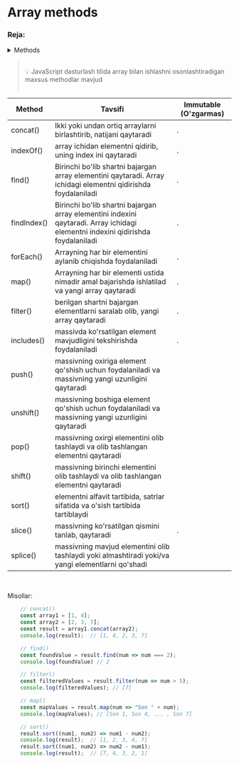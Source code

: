 # Array methods

### Reja:

<details>
    <summary>Methods<summary>

> <br> 💡 JavaScript dasturlash tilida array bilan ishlashni osonlashtiradigan maxsus methodlar mavjud <br><br>

|Method|Tavsifi|Immutable (O'zgarmas)|
|-|-|-|
|concat()|Ikki yoki undan ortiq arraylarni birlashtirib, natijani qaytaradi|.|
|indexOf()|array ichidan elementni qidirib, uning index ini qaytaradi|.|
|find()|Birinchi bo'lib shartni bajargan array elementini qaytaradi. Array ichidagi elementni qidirishda foydalaniladi|.|
|findIndex()|Birinchi bo'lib shartni bajargan array elementini indexini qaytaradi. Array ichidagi elementni indexini qidirishda foydalaniladi|.|
|forEach()|Arrayning har bir elementini aylanib chiqishda foydalaniladi|.|
|map()|Arrayning har bir elementi ustida nimadir amal bajarishda ishlatilad va yangi array qaytaradi|.|
|filter()|berilgan shartni bajargan elementlarni saralab olib, yangi array qaytaradi|.|
|includes()|massivda ko'rsatilgan element mavjudligini tekshirishda foydalaniladi|.|
|push()|massivning oxiriga element qo'shish uchun foydalaniladi va massivning yangi uzunligini qaytaradi||
|unshift()|massivning boshiga element qo'shish uchun foydalaniladi va massivning yangi uzunligini qaytaradi||
|pop()|massivning oxirgi elementini olib tashlaydi va olib tashlangan elementni qaytaradi||
|shift()|massivning birinchi elementini olib tashlaydi va olib tashlangan elementni qaytaradi||
|sort()|elementni alfavit tartibida, satrlar sifatida va o'sish tartibida tartiblaydi||
|slice()|massivning ko'rsatilgan qismini tanlab, qaytaradi|.|
|splice()|massivning mavjud elementini olib tashlaydi yoki almashtiradi yoki/va yangi elementlarni qo'shadi||

<br>

Misollar:

````javascript
    // concat()
    const array1 = [1, 4];
    const array2 = [2, 3, 7];
    const result = array1.concat(array2);
    console.log(result);  // [1, 4, 2, 3, 7]

    // find()
    const foundValue = result.find(num => num === 2);
    console.log(foundValue) // 2

    // filter()
    const filteredValues = result.filter(num => num > 5);
    console.log(filteredValues); // [7]

    // map()
    const mapValues = result.map(num => "Son " + num);
    console.log(mapValues); // [Son 1, Son 4, ... , Son 7]

    // sort()
    result.sort((num1, num2) => num1 - num2);
    console.log(result);  // [1, 2, 3, 4, 7]
    result.sort((num1, num2) => num2 - num1);
    console.log(result);  // [7, 4, 3, 2, 1]




````

</details>